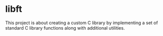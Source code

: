 # libft
This project is about creating a custom C library by implementing a set of standard C library functions along with additional utilities.
